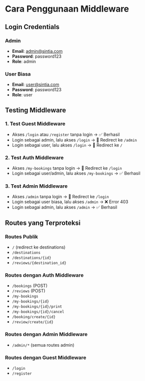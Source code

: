 # Cara Penggunaan Middleware

## Login Credentials

### Admin
- **Email**: admin@sintia.com
- **Password**: password123
- **Role**: admin

### User Biasa
- **Email**: user@sintia.com  
- **Password**: password123
- **Role**: user

## Testing Middleware

### 1. Test Guest Middleware
- Akses `/login` atau `/register` tanpa login → ✅ Berhasil
- Login sebagai admin, lalu akses `/login` → 🔄 Redirect ke `/admin`
- Login sebagai user, lalu akses `/login` → 🔄 Redirect ke `/`

### 2. Test Auth Middleware
- Akses `/my-bookings` tanpa login → 🔄 Redirect ke `/login`
- Login sebagai user/admin, lalu akses `/my-bookings` → ✅ Berhasil

### 3. Test Admin Middleware
- Akses `/admin` tanpa login → 🔄 Redirect ke `/login`
- Login sebagai user biasa, lalu akses `/admin` → ❌ Error 403
- Login sebagai admin, lalu akses `/admin` → ✅ Berhasil

## Routes yang Terproteksi

### Routes Publik
- `/` (redirect ke destinations)
- `/destinations`
- `/destinations/{id}`
- `/reviews/{destination_id}`

### Routes dengan Auth Middleware
- `/bookings` (POST)
- `/reviews` (POST)
- `/my-bookings`
- `/my-bookings/{id}`
- `/my-bookings/{id}/print`
- `/my-bookings/{id}/cancel`
- `/booking/create/{id}`
- `/review/create/{id}`

### Routes dengan Admin Middleware
- `/admin/*` (semua routes admin)

### Routes dengan Guest Middleware
- `/login`
- `/register` 
